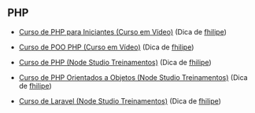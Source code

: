 ## PHP

- [Curso de PHP para Iniciantes (Curso em Vídeo)](https://www.youtube.com/watch?v=F7KzJ7e6EAc&list=PLHz_AreHm4dm4beCCCmW4xwpmLf6EHY9k) (Dica de [fhilipe](https://github.com/fhilipecrash))

- [Curso de POO PHP (Curso em Vídeo)](https://www.youtube.com/watch?v=KlIL63MeyMY&list=PLHz_AreHm4dmGuLII3tsvryMMD7VgcT7x) (Dica de [fhilipe](https://github.com/fhilipecrash))

- [Curso de PHP (Node Studio Treinamentos)](https://www.youtube.com/watch?v=XwpsxPmQN2E&list=PLwXQLZ3FdTVEITn849NlfI9BGY-hk1wkq) (Dica de [fhilipe](https://github.com/fhilipecrash))

- [Curso de PHP Orientados a Objetos (Node Studio Treinamentos)](https://www.youtube.com/watch?v=hzy_P_H-1CQ&list=PLwXQLZ3FdTVEau55kNj_zLgpXL4JZUg8I) (Dica de [fhilipe](https://github.com/fhilipecrash))

- [Curso de Laravel (Node Studio Treinamentos)](https://www.youtube.com/watch?v=SnOlhaJTMTA&list=PLwXQLZ3FdTVH5Tb57_-ll_r0VhNz9RrXb) (Dica de [fhilipe](https://github.com/fhilipecrash))

